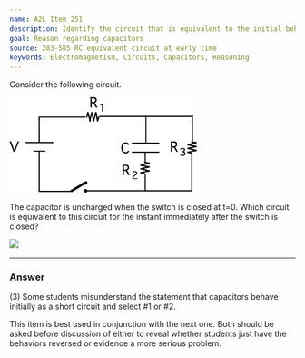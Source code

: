 ```yaml
---
name: A2L Item 251
description: Identify the circuit that is equivalent to the initial behavior of an RC circuit.
goal: Reason regarding capacitors
source: 283-585 RC equivalent circuit at early time
keywords: Electromagnetism, Circuits, Capacitors, Reasoning
---
```


Consider the following circuit.

![Item251_fig1.gif](../images/Item251_fig1.gif)

The capacitor is uncharged when the switch is closed at t=0. Which
circuit is equivalent to this circuit for the instant immediately after
the switch is closed?

<div class="img-center"><img
src="/files/Item251_fig2.gif" /></div>

<hr/>

### Answer

(3) Some students misunderstand the statement that capacitors behave
initially as a short circuit and select #1 or #2.

This item is best used in conjunction with the next one. Both should be
asked before discussion of either to reveal whether students just have
the behaviors reversed or evidence a more serious problem. 

